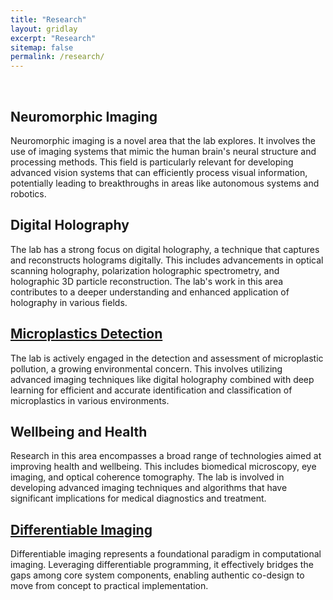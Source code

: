 ```yaml
---
title: "Research"
layout: gridlay
excerpt: "Research"
sitemap: false
permalink: /research/
---
```


<!-- ![]({{ site.url }}{{ site.baseurl }}/assets/images/research/work_summary.png){: style="float:middle; border: 10px; display: block; margin-left: auto; margin-right: auto; width:60%; border-radius: 0;"}  -->


<br>

<!-- Imaging Systems Laboratory at the University of Hong Kong, led by Prof. Edmund Lam, is dedicated to advanced research in computational imaging, combining aspects of electronic engineering, computer vision, and optical engineering. Its primary interests lie in the development of novel algorithms for unconventional imaging systems and leveraging AI in imaging applications.  -->



## Neuromorphic Imaging

Neuromorphic imaging is a novel area that the lab explores. It involves the use of imaging systems that mimic the human brain's neural structure and processing methods. This field is particularly relevant for developing advanced vision systems that can efficiently process visual information, potentially leading to breakthroughs in areas like autonomous systems and robotics.


## Digital Holography

The lab has a strong focus on digital holography, a technique that captures and reconstructs holograms digitally. This includes advancements in optical scanning holography, polarization holographic spectrometry, and holographic 3D particle reconstruction. The lab's work in this area contributes to a deeper understanding and enhanced application of holography in various fields.


## [Microplastics Detection](https://www.eee.hku.hk/combatmp/index.html)

The lab is actively engaged in the detection and assessment of microplastic pollution, a growing environmental concern. This involves utilizing advanced imaging techniques like digital holography combined with deep learning for efficient and accurate identification and classification of microplastics in various environments.


## Wellbeing and Health

Research in this area encompasses a broad range of technologies aimed at improving health and wellbeing. This includes biomedical microscopy, eye imaging, and optical coherence tomography. The lab is involved in developing advanced imaging techniques and algorithms that have significant implications for medical diagnostics and treatment.


## [Differentiable Imaging](https://ni-chen.github.io/Differentiable-Imaging/)

Differentiable imaging represents a foundational paradigm in computational imaging. Leveraging differentiable programming, it effectively bridges the gaps among core system components, enabling authentic co-design to move from concept to practical implementation.



<br>
